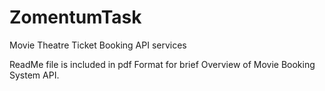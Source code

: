 # ZomentumTask
Movie Theatre Ticket Booking API services

ReadMe file is included in pdf Format for brief Overview of Movie Booking System API.